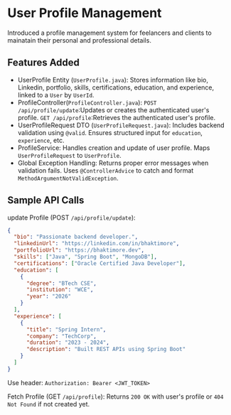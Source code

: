 # User Profile Management

Introduced a profile management system for feelancers and clients to mainatain their personal and professional details.

## Features Added
- UserProfile Entity (`UserProfile.java`):
  Stores information like bio, Linkedin, portfolio, skills, certifications, education, and experience, linked to a `User` by `UserId`.
- ProfileController(`ProfileController.java`):
  `POST /api/profile/update`:Updates or creates the authenticated user's profile.
  `GET /api/profile`:Retrieves the authenticated user's profile.
- UserProfileRequest DTO (`UserProfileRequest.java`):
  Includes backend validation using `@valid`.
  Ensures structured input for `education`, `experience`, etc.
- ProfileService:
  Handles creation and update of user profile.
  Maps `UserProfileRequest` to `UserProfile`.
- Global Exception Handling:
  Returns proper error messages when validation fails.
  Uses `@ControllerAdvice` to catch and format `MethodArgumentNotValidException`.

## Sample API Calls
update Profile (POST `/api/profile/update`):

```json
{
  "bio": "Passionate backend developer.",
  "linkedinUrl": "https://linkedin.com/in/bhaktimore",
  "portfolioUrl": "https://bhaktimore.dev",
  "skills": ["Java", "Spring Boot", "MongoDB"],
  "certifications": ["Oracle Certified Java Developer"],
  "education": [
    {
      "degree": "BTech CSE",
      "institution": "WCE",
      "year": "2026"
    }
  ],
  "experience": [
    {
      "title": "Spring Intern",
      "company": "TechCorp",
      "duration": "2023 - 2024",
      "description": "Built REST APIs using Spring Boot"
    }
  ]
}
```
Use header:
`Authorization: Bearer <JWT_TOKEN>`

Fetch Profile (GET `/api/profile`):
Returns `200 OK` with user's profile or `404 Not Found` if not created yet.